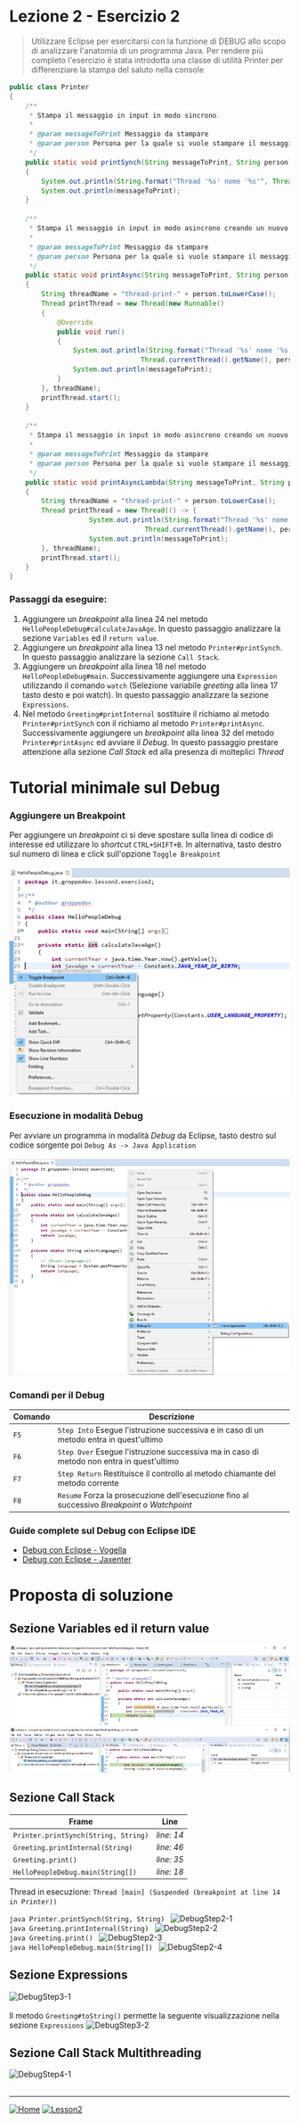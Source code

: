 # Lezione 2 - Esercizio 2

> Utilizzare Eclipse per esercitarsi con la funzione di DEBUG allo scopo di analizzare l'anatomia di un programma Java.
> Per rendere più completo l'esercizio è stata introdotta una classe di utilità Printer per differenziare la stampa del saluto nella console

```java
public class Printer
{
	/**
	 * Stampa il messaggio in input in modo sincrono.
	 * 
	 * @param messageToPrint Messaggio da stampare
	 * @param person Persona per la quale si vuole stampare il messaggio
	 */
	public static void printSynch(String messageToPrint, String person)
	{
		System.out.println(String.format("Thread '%s' nome '%s'", Thread.currentThread().getName(), person));
		System.out.println(messageToPrint);
	}
	
	/**
	 * Stampa il messaggio in input in modo asincrono creando un nuovo Thread.
	 * 
	 * @param messageToPrint Messaggio da stampare
	 * @param person Persona per la quale si vuole stampare il messaggio
	 */
	public static void printAsync(String messageToPrint, String person)
	{
		String threadName = "thread-print-" + person.toLowerCase();
		Thread printThread = new Thread(new Runnable()
		{
			@Override
			public void run()
			{
				System.out.println(String.format("Thread '%s' nome '%s'", 
								 Thread.currentThread().getName(), person));
				System.out.println(messageToPrint);
			}
		}, threadName);
		printThread.start();
	}
	
	/**
	 * Stampa il messaggio in input in modo asincrono creando un nuovo Thread ma sfruttando la sintassi delle Lambda Expression.
	 * 
	 * @param messageToPrint Messaggio da stampare
	 * @param person Persona per la quale si vuole stampare il messaggio
	 */
	public static void printAsyncLambda(String messageToPrint, String person)
	{
		String threadName = "thread-print-" + person.toLowerCase();
		Thread printThread = new Thread(() -> {
					System.out.println(String.format("Thread '%s' nome '%s'", 
								  Thread.currentThread().getName(), person));
					System.out.println(messageToPrint);
		}, threadName);
		printThread.start();
	}
}
```

### Passaggi da eseguire:
1. Aggiungere un _breakpoint_ alla linea 24 nel metodo `HelloPeopleDebug#calculateJavaAge`. In questo passaggio analizzare la sezione `Variables` ed il `return value`.
2.  Aggiungere un _breakpoint_ alla linea 13 nel metodo `Printer#printSynch`. In questo passaggio analizzare la sezione `Call Stack`.
3.  Aggiungere un _breakpoint_ alla linea 18 nel metodo `HelloPeopleDebug#main`. Successivamente aggiungere una `Expression` utilizzando il comando `watch` (Selezione variabile _greeting_ alla linea 17 tasto desto e poi watch). In questo passaggio analizzare la sezione `Expressions`.
4. Nel metodo `Greeting#printInternal` sostituire il richiamo al metodo `Printer#printSynch` con il richiamo al metodo `Printer#printAsync`. Successivamente aggiungere un _breakpoint_ alla linea 32 del metodo `Printer#printAsync` ed avviare il _Debug_. In questo passaggio prestare attenzione alla sezione _Call Stack_ ed alla presenza di molteplici _Thread_

# Tutorial minimale sul Debug

### Aggiungere un Breakpoint
Per aggiungere un _breakpoint_ ci si deve spostare sulla linea di codice di interesse ed utilizzare lo  _shortcut_ `CTRL+SHIFT+B`. In alternativa, tasto destro sul numero di linea e click sull'opzione `Toggle Breakpoint` <br/><br/>
![Breakpoint](../../../../../resources/images/debug/debug.breakpoint_x70.png) <br/>

### Esecuzione in modalità Debug
Per avviare un programma in modalità _Debug_ da Eclipse, tasto destro sul codice sorgente poi `Debug As -> Java Application` <br/><br/>
![StartDebug](../../../../../resources/images/debug/debug.startdebug_x70.png) <br/>

### Comandi per il Debug

Comando | Descrizione
------------ | -------------
`F5` | `Step Into` Esegue l'istruzione successiva e in caso di un metodo entra in quest'ultimo
`F6` | `Step Over` Esegue l'istruzione successiva ma in caso di metodo non entra in quest'ultimo 
`F7` | `Step Return` Restituisce il controllo al metodo chiamante del metodo corrente
`F8` | `Resume` Forza la prosecuzione dell'esecuzione fino al successivo _Breakpoint_ o _Watchpoint_

### Guide complete sul Debug con Eclipse IDE

- [Debug con Eclipse - Vogella][tutorialdebugvogella] 
- [Debug con Eclipse - Jaxenter][tutorialdebugjaxenter]

# Proposta di soluzione

## Sezione Variables ed il return value <br/>
![DebugStep1-1](../../../../../resources/images/debug/debug.1.1_x70.png) <br/>
![DebugStep1-2](../../../../../resources/images/debug/debug.1.2_x70.png) <br/>

## Sezione Call Stack <br/>

Frame | Line
------------ | -------------
`Printer.printSynch(String, String)` | _line: 14_
`Greeting.printInternal(String)` | _line: 46_
`Greeting.print()` | _line: 35_
`HelloPeopleDebug.main(String[])` | _line: 18_

Thread in esecuzione: `Thread [main] (Suspended (breakpoint at line 14 in Printer))`

```java Printer.printSynch(String, String) ``` 
![DebugStep2-1](../../../../../resources/images/debug/debug.2.1_x70.png) <br/>
```java Greeting.printInternal(String) ```
![DebugStep2-2](../../../../../resources/images/debug/debug.2.2_x70.png) <br/>
```java Greeting.print() ```
![DebugStep2-3](../../../../../resources/images/debug/debug.2.3_x70.png) <br/>
```java HelloPeopleDebug.main(String[]) ```
![DebugStep2-4](../../../../../resources/images/debug/debug.2.4_x70.png) <br/>

## Sezione Expressions <br/>

![DebugStep3-1](../../../../../resources/images/debug/debug.3.1_x70.png) <br/><br/>
Il metodo `Greeting#toString()` permette la seguente visualizzazione nella sezione `Expressions`
![DebugStep3-2](../../../../../resources/images/debug/debug.3.2_x70.png) <br/>

## Sezione Call Stack Multithreading <br/>

![DebugStep4-1](../../../../../resources/images/debug/debug.4.1_x70.png) <br/><br/>

***

[![Home][img_home]][href_home]
[![Lesson2][img_lesson]][href_lesson]

<!-- Definizione dei link per la navigazione -->
[img_home]: <../../../../../resources/images/navigation/home.png>
[href_home]: <https://groppedev.github.io/java-getting-started/>
[img_lesson]: <../../../../../resources/images/navigation/books.png>
[href_lesson]: <../>
[magnifying_glass_24]: <../../../../../resources/images/navigation/magnifier.png>


[tutorialdebugjaxenter]: <https://jaxenter.com/debugging-eclipse-ide-java-devs-135362.html>
[tutorialdebugvogella]: <https://www.vogella.com/tutorials/EclipseDebugging/article.html>

